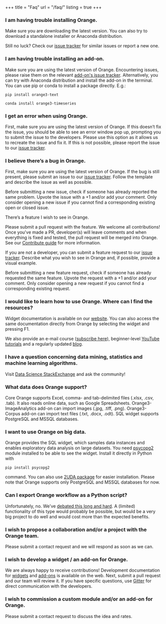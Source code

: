 +++
title = "Faq"
url = "/faq/"
listing = true
+++


### I am having trouble installing Orange.

Make sure you are downloading the latest version. You can also try to download a standalone installer or Anaconda distribution.

Still no luck? Check our [issue tracker](https://github.com/biolab/orange3/issues) for similar issues or report a new one.

### I am having trouble installing an add-on.
Make sure you are using the latest version of Orange. Encountering issues, please raise them on the relevant [add-on's issue tracker](https://github.com/biolab?q=orange3-). Alternatively, you can try with Anaconda distribution and install the add-on in the terminal. You can use pip or conda to install a package directly. E.g.:

	pip install orange3-text

	conda install orange3-timeseries

### I get an error when using Orange.

First, make sure you are using the latest version of Orange. If this doesn’t fix the issue, you should be able to see an error window pop up, prompting you to submit the issue to the developers. Please use this option as it allows us to recreate the issue and fix it. If this is not possible, please report the issue to our [issue tracker](https://github.com/biolab/orange3/issues).

### I believe there’s a bug in Orange.
First, make sure you are using the latest version of Orange. If the bug is still present, please submit an issue to our [issue tracker](https://github.com/biolab/orange3/issues). Follow the template and describe the issue as well as possible.

Before submitting a new issue, check if someone has already reported the same problem. Upvote the issue with a +1 and/or add your comment. Only consider opening a new issue if you cannot find a corresponding existing open or closed issue.

There’s a feature I wish to see in Orange.

Please submit a pull request with the feature. We welcome all contributions! Once you've made a PR, developer(s) will leave comments and when everything is fixed and tested, the pull request will be merged into Orange. See our [Contribute guide](https://orange.biolab.si/contributing/) for more information.

If you are not a developer, you can submit a feature request to our [issue tracker](https://github.com/biolab/orange3/issues). Describe what you wish to see in Orange and, if possible, provide a visual example.

Before submitting a new feature request, check if someone has already requested the same feature. Upvote the request with a +1 and/or add your comment. Only consider opening a new request if you cannot find a corresponding existing request.

### I would like to learn how to use Orange. Where can I find the resources?
Widget documentation is available on our [website](https://orange.biolab.si/toolbox/). You can also access the same documentation directly from Orange by selecting the widget and pressing F1.

We also provide an e-mail course ([subscribe here](https://biolab.us15.list-manage.com/subscribe?u=2cad1f1cbf3a532a77efe4354&amp;id=6f257f15ff)), beginner-level [YouTube tutorials](https://www.youtube.com/playlist?list=PLmNPvQr9Tf-ZSDLwOzxpvY-HrE0yv-8Fy) and a regularly updated [blog](https://blog.biolab.si/).

### I have a question concerning data mining, statistics and machine learning algorithms.
Visit [Data Science StackExchange](https://datascience.stackexchange.com/questions/tagged/orange) and ask the community!

### What data does Orange support?
Core Orange supports Excel, comma- and tab-delimited files (.xlsx, .csv, .tab). It also reads online data, such as Google Spreadsheets. Orange3-ImageAnalytics add-on can import images (.jpg, .tiff, .png). Orange3-Corpus add-on can import text files (.txt, .docx, .odt). SQL widget supports PostgreSQL and MSSQL databases.

### I want to use Orange on big data.
Orange provides the SQL widget, which samples data instances and enables exploratory data analysis on large datasets. You need [psycopg2](http://initd.org/psycopg/) module installed to be able to see the widget. Install it directly in Python with 

	pip install psycopg2

command. You can also use [2UDA package](https://www.2ndquadrant.com/en/resources/2uda/) for easier installation. Please note that Orange supports only PostgreSQL and MSSQL databases for now.

### Can I export Orange workflow as a Python script?
Unfortunately, no. We've [debated this long and hard](https://github.com/biolab/orange3/issues/1341). A (limited) functionality of this type would probably be possible, but would be a very big project to do well and would cost more than the expected benefits.

### I wish to propose a collaboration and/or a project with the Orange team.
Please submit a contact request and we will respond as soon as we can.

### I wish to develop a widget / an add-on for Orange.
We are always happy to receive contributions! Development documentation for [widgets](http://orange-development.readthedocs.io/) and [add-ons](https://github.com/biolab/orange3-example-addon) is available on the web. Next, submit a pull request and our team will review it. If you have specific questions, use [Gitter](https://gitter.im/biolab/orange3) for direct communication with the developers.

### I wish to commission a custom module and/or an add-on for Orange.
Please submit a contact request to discuss the idea and rates.





